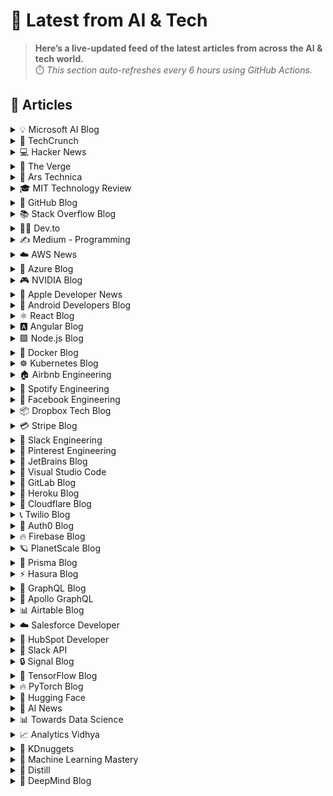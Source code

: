# 📰 Latest from AI & Tech  

> **Here’s a live-updated feed of the latest articles from across the AI & tech world.**  
> ⏱️ *This section auto-refreshes every 6 hours using GitHub Actions.*

## 📰 Articles
<!-- BLOG-POST-LIST:START -->

<details>
<summary>💡 Microsoft AI Blog</summary>

- [A conversation with Kevin Scott: What’s next in AI](https://blogs.microsoft.com/ai/a-conversation-with-kevin-scott-whats-next-in-ai/) (2022-12-06)
- [From Hot Wheels to handling content: How brands are using Microsoft AI to be more productive and imaginative](https://blogs.microsoft.com/ai/from-hot-wheels-to-handling-content-how-brands-are-using-microsoft-ai-to-be-more-productive-and-imaginative/) (2022-10-12)
- [Microsoft open sources its ‘farm of the future’ toolkit](https://blogs.microsoft.com/ai/microsoft-open-sources-its-farm-of-the-future-toolkit/) (2022-10-06)
- [How data and AI will transform contact centres for financial services](https://cloudblogs.microsoft.com/industry-blog/en-gb/financial-services/2022/07/25/how-data-and-ai-will-transform-contact-centres-for-financial-services/) (2022-07-25)
- [AI-equipped drones study dolphins on the edge of extinction](https://news.microsoft.com/apac/features/ai-drones-dolphins-maui63/) (2022-07-21)

</details>

<details>
<summary>🚀 TechCrunch</summary>

- [Navan IPO tumbles 20% after historic debut under SEC shutdown workaround](https://techcrunch.com/2025/10/30/navan-ipo-tumbles-20-after-historic-debut-under-sec-shutdown-workaround/) (2025-10-30)
- [Nvidia is reportedly investing up to $1B in Poolside ](https://techcrunch.com/2025/10/30/nvidia-is-reportedly-investing-up-to-1-billion-in-poolside/) (2025-10-30)
- [Canva launches its own design model, adds new AI features to the platform](https://techcrunch.com/2025/10/30/canva-launches-its-own-design-model-adds-new-ai-features-to-the-platform/) (2025-10-30)
- [Bevel raises $10M Series A from General Catalyst for its AI health companion](https://techcrunch.com/2025/10/30/bevel-raises-10m-series-a-from-general-catalyst-for-its-ai-health-companion/) (2025-10-30)
- [Threads now lets you approve and filter your replies](https://techcrunch.com/2025/10/30/threads-now-lets-you-approve-and-filter-your-replies/) (2025-10-30)

</details>

<details>
<summary>💻 Hacker News</summary>

- [Kimi Linear: An Expressive, Efficient Attention Architecture](https://github.com/MoonshotAI/Kimi-Linear) (2025-10-31)
- [A change of address led to our Wise accounts being shut down](https://shaun.nz/why-were-never-using-wise-again-a-cautionary-tale-from-a-business-burned/) (2025-10-30)
- [Phone numbers for use in TV shows, films and creative works](https://www.acma.gov.au/phone-numbers-use-tv-shows-films-and-creative-works) (2025-10-30)
- [Denmark reportedly withdraws Chat Control proposal following controversy](https://therecord.media/demark-reportedly-withdraws-chat-control-proposal) (2025-10-30)
- [Show HN: ekoAcademic – Convert ArXiv papers to interactive podcasts](https://www.wadamczyk.io/projects/ekoacademic/index.html) (2025-10-30)

</details>

<details>
<summary>📱 The Verge</summary>

- [Microsoft&#8217;s agent platform play](https://www.theverge.com/tech/809889/github-agent-hq-platform-play-microsoft-jared-palmer-jay-parikh) (2025-10-31)
- [Tim Cook says more AIs are coming to Apple Intelligence](https://www.theverge.com/news/810735/tim-cook-ai-apple-intelligence-integrations) (2025-10-30)
- [Samsung’s AirPods Pro look-alikes have fallen to their best price in months](https://www.theverge.com/tech/810613/samsung-galaxy-buds-3-pro-anc-earbuds-deal-sale) (2025-10-30)
- [How to shop like a pro during Black Friday and Cyber Monday](https://www.theverge.com/21587765/black-friday-cyber-monday-best-deals-how-to-find) (2025-10-30)
- [I’ve tested the latest Switch 2 controllers, and this one is the best](https://www.theverge.com/tech/791574/best-switch-2-controllers) (2025-10-30)

</details>

<details>
<summary>🔬 Ars Technica</summary>

- [Calley Means is out of the White House; Casey Means misses Senate hearing](https://arstechnica.com/health/2025/10/the-means-siblings-darlings-of-maha-both-out-of-the-trump-admin-for-now/) (2025-10-30)
- [Man finally released a month after absurd arrest for reposting Trump meme](https://arstechnica.com/tech-policy/2025/10/man-finally-released-a-month-after-absurd-arrest-for-reposting-trump-meme/) (2025-10-30)
- [Leaker reveals which Pixels are vulnerable to Cellebrite phone hacking](https://arstechnica.com/gadgets/2025/10/leaker-reveals-which-pixels-are-vulnerable-to-cellebrite-phone-hacking/) (2025-10-30)
- [Caught cheating in class, college students “apologized” using AI—and profs called them out](https://arstechnica.com/culture/2025/10/when-caught-cheating-in-college-dont-apologize-with-ai/) (2025-10-30)
- [Affinity’s image-editing apps go “freemium” in first major post-Canva update](https://arstechnica.com/gadgets/2025/10/canvas-new-affinity-app-is-free-to-use-but-locks-ai-features-behind-a-subscription/) (2025-10-30)

</details>

<details>
<summary>🎓 MIT Technology Review</summary>

- [The Download: Introducing: the new conspiracy age](https://www.technologyreview.com/2025/10/30/1127327/the-download-introducing-the-new-conspiracy-age/) (2025-10-30)
- [Leveraging the clinician’s expertise with agentic AI](https://www.technologyreview.com/2025/10/30/1125697/leveraging-the-clinicians-expertise-with-agentic-ai/) (2025-10-30)
- [Four thoughts from Bill Gates on climate tech](https://www.technologyreview.com/2025/10/30/1127056/four-thoughts-from-bill-gates-on-climate-tech/) (2025-10-30)
- [It’s never been easier to be a conspiracy theorist](https://www.technologyreview.com/2025/10/30/1126457/its-never-been-easier-to-be-a-conspiracy-theorist/) (2025-10-30)
- [Can “The Simpsons” really predict the future?](https://www.technologyreview.com/2025/10/30/1126462/the-simpsons-conspiracy-theories-al-jean/) (2025-10-30)

</details>

<details>
<summary>🐙 GitHub Blog</summary>

- [Measuring what matters: How offline evaluation of GitHub MCP Server works](https://github.blog/ai-and-ml/generative-ai/measuring-what-matters-how-offline-evaluation-of-github-mcp-server-works/) (2025-10-30)
- [Introducing Agent HQ: Any agent, any way you work](https://github.blog/news-insights/company-news/welcome-home-agents/) (2025-10-28)
- [Octoverse: A new developer joins GitHub every second as AI leads TypeScript to #1](https://github.blog/news-insights/octoverse/octoverse-a-new-developer-joins-github-every-second-as-ai-leads-typescript-to-1/) (2025-10-28)
- [Announcing the 2025 GitHub Partner Award winners 🎉](https://github.blog/news-insights/company-news/announcing-the-2025-github-partner-award-winners/) (2025-10-28)
- [How to find, install, and manage MCP servers with the GitHub MCP Registry](https://github.blog/ai-and-ml/generative-ai/how-to-find-install-and-manage-mcp-servers-with-the-github-mcp-registry/) (2025-10-24)

</details>

<details>
<summary>📚 Stack Overflow Blog</summary>

- [Live from the OpenAI forum: Learning to code in the age of AI](https://stackoverflow.blog/2025/10/30/live-from-the-openai-forum-learning-to-code-in-the-age-of-ai/) (2025-10-30)
- [Craft and quality beat speed and scale, with or without agents](https://stackoverflow.blog/2025/10/28/craft-and-quality-beat-speed-and-scale-with-or-without-agents/) (2025-10-28)
- [AI agents will succeed because one tool is better than ten](https://stackoverflow.blog/2025/10/27/ai-agents-will-succeed-because-one-tool-is-better-than-ten/) (2025-10-27)
- [Your runbooks are obsolete in the age of agents](https://stackoverflow.blog/2025/10/24/your-runbooks-are-obsolete-in-the-age-of-agents/) (2025-10-24)
- [What leaders need to know from the 2025 Stack Overflow Developer Survey](https://stackoverflow.blog/2025/10/23/what-leaders-need-to-know-from-the-2025-stack-overflow-developer-survey/) (2025-10-23)

</details>

<details>
<summary>👨‍💻 Dev.to</summary>

- [My Wife's Cognitive Challenge](https://dev.to/tempuskg/my-wifes-cognitive-challenge-174h) (2025-10-31)
- [Building a Full-Stack E-Commerce Site with Lovable: From Zero to Production](https://dev.to/cathylai/building-a-full-stack-e-commerce-site-with-lovable-from-zero-to-production-2hm8) (2025-10-31)
- [Tool as Prompt: From LLM-First Docs to Teaching LLMs Domain Knowledge On The Fly](https://dev.to/francesco_marconi_282058b/from-llm-first-docs-to-teaching-llms-domain-knowledge-on-the-fly-5dma) (2025-10-31)
- [Stop Doing Business Logic in Webhook Endpoints. I Don't Care What Your Lead Engineer Says.](https://dev.to/elvissautet/stop-doing-business-logic-in-webhook-endpoints-i-dont-care-what-your-lead-engineer-says-8o0) (2025-10-31)
- [5 Best Go Libraries for Uploading Files to MinIO (Without Losing Your Mind)](https://dev.to/lamri_abdellahramdane_15/5-best-go-libraries-for-uploading-files-to-minio-without-losing-your-mind-5616) (2025-10-31)

</details>

<details>
<summary>✍️ Medium - Programming</summary>

- [09370673570شماره خاله بندرعباس.شماره](https://medium.com/@mbvddsvbn1/09370673570%D8%B4%D9%85%D8%A7%D8%B1%D9%87-%D8%AE%D8%A7%D9%84%D9%87-%D8%A8%D9%86%D8%AF%D8%B1%D8%B9%D8%A8%D8%A7%D8%B3-%D8%B4%D9%85%D8%A7%D8%B1%D9%87-6a1ced184379?source=rss------programming-5) (2025-10-31)
- [09370673570شماره خاله بندرعباس.شماره](https://medium.com/@mbvddsvbn1/09370673570%D8%B4%D9%85%D8%A7%D8%B1%D9%87-%D8%AE%D8%A7%D9%84%D9%87-%D8%A8%D9%86%D8%AF%D8%B1%D8%B9%D8%A8%D8%A7%D8%B3-%D8%B4%D9%85%D8%A7%D8%B1%D9%87-e05897ceb451?source=rss------programming-5) (2025-10-31)
- [09045080282شماره خاله #شماره خاله#تهران #شماره خاله#اصفهان
شماره خاله #شماره خاله# تهران #شماره…](https://medium.com/@6sksowksnsbsjwk/09045080282%D8%B4%D9%85%D8%A7%D8%B1%D9%87-%D8%AE%D8%A7%D9%84%D9%87-%D8%B4%D9%85%D8%A7%D8%B1%D9%87-%D8%AE%D8%A7%D9%84%D9%87-%D8%AA%D9%87%D8%B1%D8%A7%D9%86-%D8%B4%D9%85%D8%A7%D8%B1%D9%87-%D8%AE%D8%A7%D9%84%D9%87-%D8%A7%D8%B5%D9%81%D9%87%D8%A7%D9%86-%D8%B4%D9%85%D8%A7%D8%B1%D9%87-%D8%AE%D8%A7%D9%84%D9%87-%D8%B4%D9%85%D8%A7%D8%B1%D9%87-%D8%AE%D8%A7%D9%84%D9%87-%D8%AA%D9%87%D8%B1%D8%A7%D9%86-%D8%B4%D9%85%D8%A7%D8%B1%D9%87-ab86221825c7?source=rss------programming-5) (2025-10-31)
- [09045080282شماره خاله #شماره خاله#تهران #شماره خاله#اصفهان
شماره خاله #شماره خاله# تهران #شماره…](https://medium.com/@6sksowksnsbsjwk/09045080282%D8%B4%D9%85%D8%A7%D8%B1%D9%87-%D8%AE%D8%A7%D9%84%D9%87-%D8%B4%D9%85%D8%A7%D8%B1%D9%87-%D8%AE%D8%A7%D9%84%D9%87-%D8%AA%D9%87%D8%B1%D8%A7%D9%86-%D8%B4%D9%85%D8%A7%D8%B1%D9%87-%D8%AE%D8%A7%D9%84%D9%87-%D8%A7%D8%B5%D9%81%D9%87%D8%A7%D9%86-%D8%B4%D9%85%D8%A7%D8%B1%D9%87-%D8%AE%D8%A7%D9%84%D9%87-%D8%B4%D9%85%D8%A7%D8%B1%D9%87-%D8%AE%D8%A7%D9%84%D9%87-%D8%AA%D9%87%D8%B1%D8%A7%D9%86-%D8%B4%D9%85%D8%A7%D8%B1%D9%87-58714098994d?source=rss------programming-5) (2025-10-31)
- [09045080282شماره خاله #شماره خاله#تهران #شماره خاله#اصفهان
شماره خاله #شماره خاله# تهران #شماره…](https://medium.com/@6sksowksnsbsjwk/09045080282%D8%B4%D9%85%D8%A7%D8%B1%D9%87-%D8%AE%D8%A7%D9%84%D9%87-%D8%B4%D9%85%D8%A7%D8%B1%D9%87-%D8%AE%D8%A7%D9%84%D9%87-%D8%AA%D9%87%D8%B1%D8%A7%D9%86-%D8%B4%D9%85%D8%A7%D8%B1%D9%87-%D8%AE%D8%A7%D9%84%D9%87-%D8%A7%D8%B5%D9%81%D9%87%D8%A7%D9%86-%D8%B4%D9%85%D8%A7%D8%B1%D9%87-%D8%AE%D8%A7%D9%84%D9%87-%D8%B4%D9%85%D8%A7%D8%B1%D9%87-%D8%AE%D8%A7%D9%84%D9%87-%D8%AA%D9%87%D8%B1%D8%A7%D9%86-%D8%B4%D9%85%D8%A7%D8%B1%D9%87-95969bfb29be?source=rss------programming-5) (2025-10-31)

</details>

<details>
<summary>☁️ AWS News</summary>

- [Build more accurate AI applications with Amazon Nova Web Grounding](https://aws.amazon.com/blogs/aws/build-more-accurate-ai-applications-with-amazon-nova-web-grounding/) (2025-10-28)
- [Amazon Nova Multimodal Embeddings: State-of-the-art embedding model for agentic RAG and semantic search](https://aws.amazon.com/blogs/aws/amazon-nova-multimodal-embeddings-now-available-in-amazon-bedrock/) (2025-10-28)
- [AWS Weekly Roundup: AWS RTB Fabric, AWS Customer Carbon Footprint Tool, AWS Secret-West Region, and more (October 27, 2025)](https://aws.amazon.com/blogs/aws/aws-weekly-roundup-aws-rtb-fabric-aws-customer-carbon-footprint-tool-aws-secret-west-region-and-more-october-27-2025/) (2025-10-27)
- [Introducing AWS RTB Fabric for real-time advertising technology workloads](https://aws.amazon.com/blogs/aws/introducing-aws-rtb-fabric-for-real-time-advertising-technology-workloads/) (2025-10-23)
- [Customer Carbon Footprint Tool Expands: Additional emissions categories including Scope 3 are now available](https://aws.amazon.com/blogs/aws/aws-customer-carbon-footprint-tool-now-includes-scope-3-emissions/) (2025-10-22)

</details>

<details>
<summary>🔵 Azure Blog</summary>

- [Fully managed cloud-to-cloud transfers with Azure Storage Mover](https://azure.microsoft.com/en-us/blog/fully-managed-cloud-to-cloud-transfers-with-azure-storage-mover/) (2025-10-23)
- [Microsoft named a Leader in the 2025 Gartner® Magic Quadrant™ for Distributed Hybrid Infrastructure](https://azure.microsoft.com/en-us/blog/microsoft-named-a-leader-in-the-2025-gartner-magic-quadrant-for-distributed-hybrid-infrastructure/) (2025-10-22)
- [The Signals Loop: Fine-tuning for world-class AI apps and agents ](https://azure.microsoft.com/en-us/blog/the-signals-loop-fine-tuning-for-world-class-ai-apps-and-agents/) (2025-10-21)
- [Innovation spotlight: How 3 customers are driving change with migration to Azure SQL](https://www.microsoft.com/en-us/sql-server/blog/2025/10/20/innovation-spotlight-how-3-customers-are-driving-change-with-migration-to-azure-sql/) (2025-10-20)
- [From queries to conversations: Unlock insights about your data using Azure Storage Discovery—now generally available](https://azure.microsoft.com/en-us/blog/from-queries-to-conversations-unlock-insights-about-your-data-using-azure-storage-discovery-now-generally-available/) (2025-10-16)

</details>

<details>
<summary>🎮 NVIDIA Blog</summary>

- [AI-Powered Mobile Clinics Deliver Breast Cancer Screening to India’s Rural Communities](https://blogs.nvidia.com/blog/medcognetics-ai-powered-breast-cancer-screening-india/) (2025-10-30)
- [Join the Resistance: ‘ARC Raiders’ Launches in the Cloud](https://blogs.nvidia.com/blog/geforce-now-thursday-arc-raiders/) (2025-10-30)
- [Into the Omniverse: Open World Foundation Models Generate Synthetic Worlds for Physical AI Development](https://blogs.nvidia.com/blog/scaling-physical-ai-omniverse/) (2025-10-29)
- [NVIDIA GTC Washington, DC: Live Updates on What’s Next in AI](https://blogs.nvidia.com/blog/nvidia-gtc-washington-dc-2025-news/) (2025-10-28)
- [NVIDIA AI Physics Transforms Aerospace and Automotive Design, Accelerating Engineering by 500x](https://blogs.nvidia.com/blog/ai-physics-aerospace-automotive-design-engineering/) (2025-10-28)

</details>

<details>
<summary>🍎 Apple Developer News</summary>

- [Price updates for apps, In-App Purchases, and subscriptions](https://developer.apple.com/news/?id=nomqoqfm) (2025-10-30)
- [Enhancements to help you submit and market your apps and games](https://developer.apple.com/news/?id=gf6mgrs6) (2025-10-29)
- [New requirement for apps using Sign in with Apple for account creation](https://developer.apple.com/news/?id=j9zukcr6) (2025-10-09)
- [Updated Apple Developer Program License Agreement now available](https://developer.apple.com/news/?id=fnkpd51y) (2025-10-08)
- [New requirements for apps available in Texas](https://developer.apple.com/news/?id=btkirlj8) (2025-10-08)

</details>

<details>
<summary>🤖 Android Developers Blog</summary>

- [ML Kit’s Prompt API: Unlock Custom On-Device Gemini Nano Experiences](https://android-developers.googleblog.com/2025/10/ml-kit-genai-prompt-api-alpha-release.html) (2025-10-30)
- [Kakao Mobility uses Gemini Nano on-device to reduce costs and boost call conversion by 45%](https://android-developers.googleblog.com/2025/10/kakao-mobility-uses-gemini-nano-on.html) (2025-10-30)
- [redBus uses Gemini Flash via Firebase AI Logic to boost the length of customer reviews by 57%](https://android-developers.googleblog.com/2025/10/redbus-gains-57-deeper-insights-into.html) (2025-10-30)
- [New agentic experiences for Android Studio, new AI APIs, the first Android XR device and more, in our Fall episode of The Android Show](https://android-developers.googleblog.com/2025/10/new-agentic-experiences-for-android.html) (2025-10-30)
- [New tools and programs to accelerate your success on Google Play](https://android-developers.googleblog.com/2025/10/new-tools-and-programs-to-accelerate.html) (2025-10-30)

</details>

<details>
<summary>⚛️ React Blog</summary>

- [React Labs: What We've Been Working On – June 2022](https://reactjs.org/blog/2022/06/15/react-labs-what-we-have-been-working-on-june-2022.html) (2022-06-15)
- [React v18.0](https://reactjs.org/blog/2022/03/29/react-v18.html) (2022-03-29)
- [How to Upgrade to React 18](https://reactjs.org/blog/2022/03/08/react-18-upgrade-guide.html) (2022-03-08)
- [React Conf 2021 Recap](https://reactjs.org/blog/2021/12/17/react-conf-2021-recap.html) (2021-12-17)
- [The Plan for React 18](https://reactjs.org/blog/2021/06/08/the-plan-for-react-18.html) (2021-06-08)

</details>

<details>
<summary>🅰️ Angular Blog</summary>

- [Angular support for generating apps in Google AI Studio is now available](https://blog.angular.dev/angular-support-for-generating-apps-in-google-ai-studio-is-now-available-3a3afde38f58?source=rss----447683c3d9a3---4) (2025-10-02)
- [Beyond the Horizon: How Angular is Embracing AI for Next-Gen Apps](https://blog.angular.dev/beyond-the-horizon-how-angular-is-embracing-ai-for-next-gen-apps-7a7ed706e1a3?source=rss----447683c3d9a3---4) (2025-09-16)
- [Angular Summer Update 2025](https://blog.angular.dev/angular-summer-update-2025-1987592a0b42?source=rss----447683c3d9a3---4) (2025-08-29)
- [The Angular Custom Profiling Track is now available](https://blog.angular.dev/the-angular-custom-profiling-track-is-now-available-0f9d8d36218a?source=rss----447683c3d9a3---4) (2025-07-02)
- [Announcing Angular v20](https://blog.angular.dev/announcing-angular-v20-b5c9c06cf301?source=rss----447683c3d9a3---4) (2025-05-28)

</details>

<details>
<summary>🟩 Node.js Blog</summary>

- [Node.js v25.1.0 (Current)](https://nodejs.org/en/blog/release/v25.1.0) (2025-10-28)
- [Node.js v22.21.1 (LTS)](https://nodejs.org/en/blog/release/v22.21.1) (2025-10-28)
- [Node.js v24.11.0 (LTS)](https://nodejs.org/en/blog/release/v24.11.0) (2025-10-28)
- [Node.js v22 to v24](https://nodejs.org/en/blog/migrations/v22-to-v24) (2025-10-28)
- [Node.js v20 to v22](https://nodejs.org/en/blog/migrations/v20-to-v22) (2025-10-28)

</details>

<details>
<summary>🐳 Docker Blog</summary>

- [theCUBE Research economic validation of Docker’s development platform](https://www.docker.com/blog/thecube-research-economic-validation-of-docker-development-platform/) (2025-10-30)
- [How to add MCP Servers to Claude Desktop with Docker MCP Toolkit](https://www.docker.com/blog/connect-mcp-servers-to-claude-desktop-with-mcp-toolkit/) (2025-10-27)
- [Docker Hub Incident Report – October 20, 2025](https://www.docker.com/blog/docker-hub-incident-report-october-20-2025/) (2025-10-24)
- [Your Org, Your Tools: Building a Custom MCP Catalog](https://www.docker.com/blog/build-custom-mcp-catalog/) (2025-10-24)
- [Why More People Are Taking Control of Their Digital Lives with Self-Hosted Alternatives](https://www.docker.com/blog/self-hosted-alternatives-control-your-data/) (2025-10-24)

</details>

<details>
<summary>☸️ Kubernetes Blog</summary>

- [7 Common Kubernetes Pitfalls (and How I Learned to Avoid Them)](https://kubernetes.io/blog/2025/10/20/seven-kubernetes-pitfalls-and-how-to-avoid/) (2025-10-20)
- [Spotlight on Policy Working Group](https://kubernetes.io/blog/2025/10/18/wg-policy-spotlight-2025/) (2025-10-18)
- [Introducing Headlamp Plugin for Karpenter - Scaling and Visibility](https://kubernetes.io/blog/2025/10/06/introducing-headlamp-plugin-for-karpenter/) (2025-10-06)
- [Announcing Changed Block Tracking API support (alpha)](https://kubernetes.io/blog/2025/09/25/csi-changed-block-tracking/) (2025-09-25)
- [Kubernetes v1.34: Pod Level Resources Graduated to Beta](https://kubernetes.io/blog/2025/09/22/kubernetes-v1-34-pod-level-resources/) (2025-09-22)

</details>

<details>
<summary>🏠 Airbnb Engineering</summary>

- [GraphQL Data Mocking at Scale with LLMs and @generateMock](https://medium.com/airbnb-engineering/graphql-data-mocking-at-scale-with-llms-and-generatemock-30b380f12bd6?source=rss----53c7c27702d5---4) (2025-10-30)
- [From Static Rate Limiting to Adaptive Traffic Management in Airbnb’s Key-Value Store](https://medium.com/airbnb-engineering/from-static-rate-limiting-to-adaptive-traffic-management-in-airbnbs-key-value-store-29362764e5c2?source=rss----53c7c27702d5---4) (2025-10-09)
- [Building a Next-Generation Key-Value Store at Airbnb](https://medium.com/airbnb-engineering/building-a-next-generation-key-value-store-at-airbnb-0de8465ba354?source=rss----53c7c27702d5---4) (2025-09-24)
- [Viaduct, Five Years On: Modernizing the Data-Oriented Service Mesh](https://medium.com/airbnb-engineering/viaduct-five-years-on-modernizing-the-data-oriented-service-mesh-e66397c9e9a9?source=rss----53c7c27702d5---4) (2025-09-17)
- [Taming Service-Oriented Architecture Using A Data-Oriented Service Mesh](https://medium.com/airbnb-engineering/taming-service-oriented-architecture-using-a-data-oriented-service-mesh-da771a841344?source=rss----53c7c27702d5---4) (2025-09-16)

</details>

<details>
<summary>🎵 Spotify Engineering</summary>

- [Beyond Winning: Spotify’s Experiments with Learning Framework](https://engineering.atspotify.com/2025/9/spotifys-experiments-with-learning-framework/) (2025-09-23)
- [Incident Report: Spotify Outage on April 16, 2025](https://engineering.atspotify.com/2025/5/incident-report-spotify-outage-on-april-16-2025/) (2025-05-09)
- [Celebrating Five Years of Backstage: From Open Source Project to Enterprise Business](https://engineering.atspotify.com/2025/4/celebrating-five-years-of-backstage/) (2025-04-23)
- [A Behind-the-Scenes Look at How We Release the Spotify App (Part 1)](https://engineering.atspotify.com/2025/4/how-we-release-the-spotify-app-part-1/) (2025-04-17)
- [An Insider’s Tips for Taking the Certified Backstage Associate (CBA) Exam](https://engineering.atspotify.com/2025/3/certified-backstage-associate-exam-tips/) (2025-03-25)

</details>

<details>
<summary>👥 Facebook Engineering</summary>

- [Scaling Privacy Infrastructure for GenAI Product Innovation](https://engineering.fb.com/2025/10/23/security/scaling-privacy-infrastructure-for-genai-product-innovation/) (2025-10-23)
- [Disaggregated Scheduled Fabric: Scaling Meta’s AI Journey](https://engineering.fb.com/2025/10/20/data-center-engineering/disaggregated-scheduled-fabric-scaling-metas-ai-journey/) (2025-10-20)
- [Scaling LLM Inference: Innovations in Tensor Parallelism, Context Parallelism, and Expert Parallelism](https://engineering.fb.com/2025/10/17/ai-research/scaling-llm-inference-innovations-tensor-parallelism-context-parallelism-expert-parallelism/) (2025-10-17)
- [Branching in a Sapling Monorepo](https://engineering.fb.com/2025/10/16/developer-tools/branching-in-a-sapling-monorepo/) (2025-10-16)
- [10X Backbone: How Meta Is Scaling Backbone Connectivity for AI](https://engineering.fb.com/2025/10/16/data-center-engineering/10x-backbone-how-meta-is-scaling-backbone-connectivity-for-ai/) (2025-10-16)

</details>

<details>
<summary>📦 Dropbox Tech Blog</summary>

- [With Mobius Labs' Aana models, we're bringing deeper multimodal understanding to Dropbox Dash](https://dropbox.tech/machine-learning/mobius-labs-aana-dropbox-multimodal-understanding) (2025-10-23)
- [Half-Quadratic Quantization of large machine learning models](https://dropbox.tech/machine-learning/halfquadratic-quantization-of-large-machine-learning-models) (2025-10-22)
- [A practical blueprint for evaluating conversational AI at scale](https://dropbox.tech/machine-learning/practical-blueprint-evaluating-conversational-ai-at-scale-dash) (2025-10-02)
- [Hack Week 2025: How these engineers liquid-cooled a GPU server](https://dropbox.tech/culture/hack-week-2025-liquid-cooling-gpu-server) (2025-08-27)
- [Driving AI adoption at Dropbox: a conversation with CTO Ali Dasdan](https://dropbox.tech/culture/ai-adoption-productivity-dropbox-cto-ali-dasdan) (2025-08-19)

</details>

<details>
<summary>💳 Stripe Blog</summary>

- [Introducing stablecoin payments for subscriptions](https://stripe.com/blog/introducing-stablecoin-payments-for-subscriptions) (2025-10-14)
- [Introducing our agentic commerce solutions](https://stripe.com/blog/introducing-our-agentic-commerce-solutions) (2025-10-07)
- [Introducing Open Issuance from Bridge: A new platform to launch your own stablecoin](https://stripe.com/blog/introducing-open-issuance-from-bridge) (2025-09-30)
- [All our product updates from Stripe Tour New York](https://stripe.com/blog/all-our-product-updates-from-stripe-tour-new-york) (2025-09-30)
- [Developing an open standard for agentic commerce](https://stripe.com/blog/developing-an-open-standard-for-agentic-commerce) (2025-09-29)

</details>

<details>
<summary>💬 Slack Engineering</summary>

- [Advancing Our Chef Infrastructure: Safety Without Disruption](https://slack.engineering/advancing-our-chef-infrastructure-safety-without-disruption/) (2025-10-23)
- [Deploy Safety: Reducing customer impact from change](https://slack.engineering/deploy-safety/) (2025-10-07)
- [Building Slack’s Anomaly Event Response](https://slack.engineering/building-slacks-anomaly-event-response/) (2025-09-04)
- [Optimizing Our E2E Pipeline](https://slack.engineering/speedup-e2e-testing/) (2025-04-14)
- [How we built enterprise search to be secure and private](https://slack.engineering/how-we-built-enterprise-search-to-be-secure-and-private/) (2025-03-07)

</details>

<details>
<summary>📌 Pinterest Engineering</summary>

- [Identify User Journeys at Pinterest](https://medium.com/pinterest-engineering/identify-user-journeys-at-pinterest-b517f6275b42?source=rss-ef81ef829bcb------2) (2025-10-21)
- [Tracking Down Mysterious ML Training Stalls](https://medium.com/@Pinterest_Engineering/tracking-down-mysterious-ml-training-stalls-5290bb19be6d?source=rss-ef81ef829bcb------2) (2025-10-17)
- [Next Gen Data Processing at Massive Scale At Pinterest With Moka (Part 2 of 2)](https://medium.com/pinterest-engineering/next-gen-data-processing-at-massive-scale-at-pinterest-with-moka-part-2-of-2-d0210ded34e0?source=rss-ef81ef829bcb------2) (2025-09-10)
- [Developer Experience at Pinterest: The Journey to PinConsole](https://medium.com/pinterest-engineering/developer-experience-at-pinterest-the-journey-to-pinconsole-b34ac9e3bdd9?source=rss-ef81ef829bcb------2) (2025-08-22)
- [Debugging the One-in-a-Million Failure: Migrating Pinterest’s Search Infrastructure to Kubernetes](https://medium.com/pinterest-engineering/debugging-the-one-in-a-million-failure-migrating-pinterests-search-infrastructure-to-kubernetes-bef9af9dabf4?source=rss-ef81ef829bcb------2) (2025-07-16)

</details>

<details>
<summary>💎 JetBrains Blog</summary>

- [[Livestream recording] Maximizing TeamCity: New Features in Action and a Look Ahead](https://blog.jetbrains.com/teamcity/2025/10/livestream-recording-maximizing-teamcity/) (2025-10-30)
- [Grazie’s Next Step: Built-In Language Intelligence for Your IDE](https://blog.jetbrains.com/grazie/2025/10/grazie-s-next-step-built-in-language-intelligence-for-your-ide/) (2025-10-30)
- [JetBrains Becomes Cloud9’s Official AI-Powered Coding Partner](https://blog.jetbrains.com/blog/2025/10/29/jetbrains-becomes-cloud9s-official-ai-powered-coding-partner/) (2025-10-29)
- [Simplifying Distributed Systems: Jason Taylor Shows How .NET Aspire Makes the Complex Feel Effortless](https://blog.jetbrains.com/dotnet/2025/10/29/simplifying-distributed-systems-dotnet-aspire-jason-taylor/) (2025-10-29)
- [The MPS 2025.3 Early Access Program Has Started](https://blog.jetbrains.com/mps/2025/10/the-mps-2025-3-eap-has-started/) (2025-10-29)

</details>

<details>
<summary>📝 Visual Studio Code</summary>

- [Expanding Model Choice in VS Code with Bring Your Own Key](https://code.visualstudio.com/blogs/2025/10/22/bring-your-own-key) (2025-10-22)
- [September 2025 (version 1.105)](https://code.visualstudio.com/updates/v1_105) (2025-10-09)
- [Introducing auto model selection (preview)](https://code.visualstudio.com/blogs/2025/09/15/autoModelSelection) (2025-09-15)
- [August 2025 (version 1.104)](https://code.visualstudio.com/updates/v1_104) (2025-09-11)
- [VS Code Dev Days – Join an event near you to learn about AI-assisted development](https://code.visualstudio.com/blogs/2025/08/27/vscode-dev-days) (2025-08-26)

</details>

<details>
<summary>🦊 GitLab Blog</summary>

- [Ace your planning without the context-switching](https://about.gitlab.com/blog/ace-your-planning-without-the-context-switching/) (2025-10-28)
- [Modernize Java applications quickly with GitLab Duo with Amazon Q](https://about.gitlab.com/blog/modernize-java-applications-quickly-with-gitlab-duo-with-amazon-q/) (2025-10-22)
- [Delivering faster and smarter scans with Advanced SAST](https://about.gitlab.com/blog/delivering-faster-and-smarter-scans-with-advanced-sast/) (2025-10-21)
- [GitLab 18.5: Intelligence that moves software development forward](https://about.gitlab.com/blog/gitlab-18-5-intelligence-that-moves-software-development-forward/) (2025-10-21)
- [Claude Haiku 4.5 now available in GitLab Duo Agentic Chat](https://about.gitlab.com/blog/claude-haiku-4-5-now-available-in-gitlab-duo-agentic-chat/) (2025-10-20)

</details>

<details>
<summary>💜 Heroku Blog</summary>

- [Heroku Connect: Faster, More Reliable Data Sync with Salesforce CDC](https://www.heroku.com/blog/heroku-connect-data-sync-with-salesforce-cdc/) (2025-10-30)
- [Heroku Introduces New Innovations to Expand the Capabilities of Every Salesforce Org](https://www.heroku.com/blog/new-innovations-expand-capabilities-every-salesforce-org/) (2025-10-14)
- [Introducing the Next Generation of Heroku Postgres – Unlocking Performance, Scale, and Zero-Friction Ops](https://www.heroku.com/blog/introducing-the-next-generation-of-heroku-postgres/) (2025-10-14)
- [Welcome to Heroku Vibes](https://www.heroku.com/blog/turn-ideas-into-apps-heroku-vibes-pilot/) (2025-10-08)
- [Heroku AI Studio is Your Workspace for Smarter, Faster AI Apps](https://www.heroku.com/blog/heroku-ai-studio-workspace-for-smarter-faster-ai-apps/) (2025-09-17)

</details>

<details>
<summary>🔶 Cloudflare Blog</summary>

- [Beyond IP lists: a registry format for bots and agents](https://blog.cloudflare.com/agent-registry/) (2025-10-30)
- [Anonymous credentials: rate-limiting bots and agents without compromising privacy](https://blog.cloudflare.com/private-rate-limiting/) (2025-10-30)
- [Policy, privacy and post-quantum: anonymous credentials for everyone](https://blog.cloudflare.com/pq-anonymous-credentials/) (2025-10-30)
- [Measuring characteristics of TCP connections at Internet scale](https://blog.cloudflare.com/measuring-network-connections-at-scale/) (2025-10-29)
- [One IP address, many users: detecting CGNAT to reduce collateral effects](https://blog.cloudflare.com/detecting-cgn-to-reduce-collateral-damage/) (2025-10-29)

</details>

<details>
<summary>📞 Twilio Blog</summary>

- [
The Future of BPO in the Age of AI and Automation: A Conversational Recap
](
https://www.twilio.com/en-us/blog/insights/the-future-of-bpo-in-the-age-of-ai-and-automation--a-conversatio
) (2025-10-29)
- [
October 2025 Fraud Update: How ISVs can Prepare for the Holiday Season
](
https://www.twilio.com/en-us/blog/insights/best-practices/quarterly-fraud-update-october-2025
) (2025-10-28)
- [
Making Alt Text Fast: How Twilio Scaled Docs Accessibility with Automation
](
https://www.twilio.com/en-us/blog/developers/docs-accessibility-automation-llm-prompts
) (2025-10-27)
- [
Regulatory & Compliance Corner – October 2025
](
https://www.twilio.com/en-us/blog/insights/2025-october-regulatory-updates
) (2025-10-27)
- [
What Is IVR (Interactive Voice Response) for Call Centers?
](
https://www.twilio.com/en-us/blog/ivr-what-it-is-and-how-it-benefits-contact-center
) (2025-10-25)

</details>

<details>
<summary>🔐 Auth0 Blog</summary>

- [Auth0 for Scaling Apps: Advanced Security and Authentication
](https://auth0.com/blog/auth0-scaling-apps-security-authentication/) (2025-10-30)
- [MS Agent Framework and Python: Use the Auth0 Token Vault to Call Third-Party APIs](https://auth0.com/blog/microsoft-agent-framework-python-auth0-token-vault/) (2025-10-27)
- [Securing AI Agents: Mitigate Excessive Agency with Zero Trust Security](https://auth0.com/blog/mitigate-excessive-agency-ai-agents/) (2025-10-27)
- [Social or Enterprise: Which Connection is Right?
](https://auth0.com/blog/deciding-between-social-enterprise-connection/) (2025-10-21)
- [Introducing CheckMate for Auth0: A New Auth0 Security Tool](https://auth0.com/blog/introducing-checkmate-for-auth0/) (2025-10-20)

</details>

<details>
<summary>🔥 Firebase Blog</summary>

- [#FirebaserFriday: Frank van Puffelen](http://firebase.googleblog.com/2022/02/meet-firebaser-Puf.html) (2022-03-18)
- [How Firebase Performance Monitoring optimized app startup time](http://firebase.googleblog.com/2022/03/how-Firebase-Performance-Monitoring-optimized-app-startup-time.html) (2022-03-09)
- [Using Machine Learning to optimize mobile game experiences](http://firebase.googleblog.com/2022/02/custom-ondevice-machine-learning.html) (2022-02-15)
- [Accept Payments with Cloud Firestore and Google Pay](http://firebase.googleblog.com/2022/02/accept-payments-with-Cloud-Firestore-and-Google-Pay.html) (2022-02-11)
- [Everything you need to know about Remote Config’s latest personalization feature](http://firebase.googleblog.com/2022/01/remote-config-personalization-overview.html) (2022-01-26)

</details>

<details>
<summary>🪐 PlanetScale Blog</summary>

- [$5 PlanetScale](https://planetscale.com/blog/5-dollar-planetscale) (2025-10-30)
- [Benchmarking Postgres 17 vs 18](https://planetscale.com/blog/benchmarking-postgres-17-vs-18) (2025-10-14)
- [Larger than RAM Vector Indexes for Relational Databases](https://planetscale.com/blog/larger-than-ram-vector-indexes-for-relational-databases) (2025-10-01)
- [Partnering with Cloudflare to bring you the fastest globally distributed applications](https://planetscale.com/blog/partnering-with-cloudflare-fastest-applications) (2025-09-24)
- [Processes and Threads](https://planetscale.com/blog/processes-and-threads) (2025-09-24)

</details>

<details>
<summary>🔷 Prisma Blog</summary>

- [Key takeaways from the Discover Data DX virtual event](https://www.prisma.io/blog/datadx-event-recap-z5Pcp6HzBz5m) (2023-12-13)
- [Prisma Accelerate now in General Availability](https://www.prisma.io/blog/accelerate-ga-release-I9cQM6bSf2g6) (2023-10-26)
- [Support for Serverless Database Drivers in Prisma ORM Is Now in Preview](https://www.prisma.io/blog/serverless-database-drivers-KML1ehXORxZV) (2023-10-06)
- [Launching the Data DX Manifesto: Shaping a new paradigm in data-driven development](https://www.prisma.io/blog/datadx-manifesto-ikgyqj170k8h) (2023-10-05)
- [SQLite on the Edge: Prisma Support for Turso is in Early Access](https://www.prisma.io/blog/prisma-turso-ea-support-rXGd_Tmy3UXX) (2023-09-28)

</details>

<details>
<summary>⚡ Hasura Blog</summary>

- [Data access layer: Unlocking the full potential of financial data](https://hasura.io/blog/data-access-layer-unlocking-the-full-potential-of-financial-data/) (2025-03-24)
- [Time-traveling through your data architecture: Using data agents to understand change](https://hasura.io/blog/time-traveling-through-your-data-architecture-using-data-agents-to-understand-change/) (2025-03-19)
- [Data products, data contracts: A new model for data management in financial services](https://hasura.io/blog/data-products-data-contracts-a-new-model-for-data-management-in-financial-services/) (2025-03-18)
- [How PromptQL achieves 100% accuracy for AI on enterprise data](https://hasura.io/blog/how-promptql-achieves-100-accuracy-for-ai-on-enterprise-data/) (2025-03-11)
- [Hasura: Powerful access control on MongoDB data](https://hasura.io/blog/hasura-powerful-access-control-on-mongodb-data/) (2025-03-05)

</details>

<details>
<summary>🔗 GraphQL Blog</summary>

- [GraphQL Locals 2025: Increasing Support](https://graphql.org/blog/2025-10-16-graphql-local-initiative-update) (2025-10-16)
- [Announcing the GraphQL AI Working Group](https://graphql.org/blog/2025-10-14-announcing-ai-wg) (2025-10-14)
- [Introducing the New GraphQL.org: A Decade of Evolution, Redesigned](https://graphql.org/blog/2025-09-08-announcing-graphqldotorg) (2025-09-08)
- [Announcing the September 2025 Edition of the GraphQL Specification](https://graphql.org/blog/2025-09-08-september-edition) (2025-09-08)
- [GraphQL: Supercharging AI](https://graphql.org/blog/2025-07-03-graphql-supercharging-ai) (2025-07-03)

</details>

<details>
<summary>🚀 Apollo GraphQL</summary>

- [Apollo MCP Server 1.0 is Generally Available](https://www.apollographql.com/blog/apollo-mcp-server-1-0-is-generally-available) (2025-10-07)
- [GraphOS Router APM Dashboard Templates for Datadog](https://www.apollographql.com/blog/graphos-router-apm-dashboard-templates-for-datadog) (2025-10-07)
- [Announcing Apollo iOS 2.0](https://www.apollographql.com/blog/announcing-apollo-ios-2-0) (2025-10-07)
- [GraphQL Summit 2025 Product Highlights: Building the future of AI and Apps](https://www.apollographql.com/blog/graphql-summit-2025-apollo-product-announcements) (2025-10-07)
- [Subgraph and Connector Insights: Empowering Developers Through Endpoint Observability](https://www.apollographql.com/blog/subgraph-and-connector-insights) (2025-10-07)

</details>

<details>
<summary>📊 Airtable Blog</summary>

- [Applications closing for the Airtable AI Incubator](https://blog.airtable.com/applications-closing-for-the-airtable-ai-incubator/) (2025-09-29)
- [Automate 5X more work at the same cost with Airtable AI](https://blog.airtable.com/airtable-ai-price-change/) (2025-05-14)
- [Airtable is now available in AWS Marketplace](https://blog.airtable.com/airtable-available-in-aws-marketplace/) (2024-11-12)
- [It’s time to change the way we build digital products. Introducing, ProductCentral.](https://blog.airtable.com/change-way-build-digital-products/) (2024-10-15)
- [New capabilities to unlock agility at scale](https://blog.airtable.com/launching-new-capabilities-for-the-enterprise/) (2024-09-26)

</details>

<details>
<summary>☁️ Salesforce Developer</summary>

- [Connect Data 360 to Databricks Using Salesforce IDP](https://developer.salesforce.com/blogs/2025/10/connect-data-360-to-databricks-using-salesforce-idp.html) (2025-10-30)
- [Build and Optimize Agents with New Agentforce 360 Features](https://developer.salesforce.com/blogs/2025/10/build-and-optimize-agents-with-new-agentforce-360-features.html) (2025-10-29)
- [Vibe Code Lightning Web Components with Salesforce DX MCP](https://developer.salesforce.com/blogs/2025/10/vibe-code-lightning-web-components-with-salesforce-dx-mcp.html) (2025-10-28)
- [Customize Agent Conversations with Adaptive Response Formats](https://developer.salesforce.com/blogs/2025/10/customize-agent-conversations-with-adaptive-response-formats.html) (2025-10-23)
- [AIエージェント開発の悩みを解決！Agent Scriptとハイブリッド推論のすすめ](https://developer.salesforce.com/blogs/2025/10/ai%e3%82%a8%e3%83%bc%e3%82%b8%e3%82%a7%e3%83%b3%e3%83%88%e9%96%8b%e7%99%ba%e3%81%ae%e6%82%a9%e3%81%bf%e3%82%92%e8%a7%a3%e6%b1%ba%ef%bc%81agent-script%e3%81%a8%e3%83%8f%e3%82%a4%e3%83%96%e3%83%aa.html) (2025-10-22)

</details>

<details>
<summary>🧡 HubSpot Developer</summary>

- [Unlocking the Power of Webhooks & Custom Workflow Actions in HubSpot’s New Developer Platform](https://developers.hubspot.com/blog/unlocking-the-power-of-webhooks-workflow-actions-in-hubspots-new-developer-platform) (2025-10-22)
- [Optimizing Developer Docs in the Age of AI: Our Mintlify Migration Story](https://developers.hubspot.com/blog/optimizing-developer-docs-in-the-age-of-ai-our-mintlify-migration-story) (2025-10-09)
- [Navigating Serverless Functions on HubSpot’s New Developer Platform](https://developers.hubspot.com/blog/navigating-serverless-functions-on-hubspots-new-developer-platform) (2025-10-02)
- [Building Omnichannel Customer Connections at HubSpot: A Look Under the Hood](https://developers.hubspot.com/blog/building-omnichannel-customer-connections-at-hubspot) (2025-09-25)
- [From Legacy Apps to Platform Speed: Building with the New Developer Platform](https://developers.hubspot.com/blog/from-legacy-apps-to-platform-speed-building-with-developer-platform) (2025-09-23)

</details>

<details>
<summary>💬 Slack API</summary>

- [Customer Connection: How It Drives Loyalty and Business Growth](https://slack.com/blog/collaboration/customer-connection-how-it-drives-loyalty-and-business-growth) (2025-10-23)
- [Master Effective Communication Skills With These 10 Techniques](https://slack.com/blog/collaboration/master-effective-communication-skills-with-these-10-techniques) (2025-10-23)
- [What Is Customer Data Integration, and Why Is It Important?](https://slack.com/blog/transformation/what-is-customer-data-integration-and-why-is-it-important) (2025-10-23)
- [AI in Slack: Work Faster and Smarter, Right Where You Are](https://slack.com/blog/productivity/agentic-productivity-with-slack) (2025-10-23)
- [What Is Multifactor Authentication (MFA): Definition and Benefits](https://slack.com/blog/productivity/what-is-multifactor-authentication-mfa-definition-and-benefits) (2025-10-22)

</details>

<details>
<summary>🔒 Signal Blog</summary>

- [Signal Protocol and Post-Quantum Ratchets](https://signal.org/blog/spqr/) (2025-10-02)
- [Introducing Signal Secure Backups](https://signal.org/blog/introducing-secure-backups/) (2025-09-08)
- [By Default, Signal Doesn't Recall](https://signal.org/blog/signal-doesnt-recall/) (2025-05-21)
- [A Synchronized Start for Linked Devices](https://signal.org/blog/a-synchronized-start-for-linked-devices/) (2025-01-27)
- [Improving Private Signal Calls: Call Links & More](https://signal.org/blog/call-links/) (2024-11-11)

</details>

<details>
<summary>🧠 TensorFlow Blog</summary>

- [What's new in TensorFlow 2.20](https://blog.tensorflow.org/2025/08/whats-new-in-tensorflow-2-20.html) (2025-08-19)
- [What's new in TensorFlow 2.19](https://blog.tensorflow.org/2025/03/whats-new-in-tensorflow-2-19.html) (2025-03-13)
- [Introducing Wake Vision: A High-Quality, Large-Scale Dataset for TinyML Computer Vision Applications](https://blog.tensorflow.org/2024/12/introducing-wake-vision-new-dataset-for-person-detection-in-tinyml.html) (2024-12-05)
- [MLSysBook.AI: Principles and Practices of Machine Learning Systems Engineering](https://blog.tensorflow.org/2024/11/mlsysbookai-principles-and-practices-of-machine-learning-systems-engineering.html) (2024-11-19)
- [What's new in TensorFlow 2.18](https://blog.tensorflow.org/2024/10/whats-new-in-tensorflow-218.html) (2024-10-28)

</details>

<details>
<summary>🔥 PyTorch Blog</summary>

- [Monarch + Lightning AI: Unlocking New Possibilities in Distributed Training](https://pytorch.org/blog/integration-idea-monarch/) (2025-10-22)
- [torchcomms: a modern PyTorch communications API](https://pytorch.org/blog/torchcomms/) (2025-10-22)
- [Helion: A High-Level DSL for Performant and Portable ML Kernels](https://pytorch.org/blog/helion/) (2025-10-22)
- [Introducing ExecuTorch 1.0: Powering the next generation of edge AI](https://pytorch.org/blog/introducing-executorch-1-0/) (2025-10-22)
- [Introducing PyTorch Monarch](https://pytorch.org/blog/introducing-pytorch-monarch/) (2025-10-22)

</details>

<details>
<summary>🤗 Hugging Face</summary>

- [Voice Cloning with Consent](https://huggingface.co/blog/voice-consent-gate) (2025-10-28)
- [Streaming datasets: 100x More Efficient](https://huggingface.co/blog/streaming-datasets) (2025-10-27)
- [huggingface_hub v1.0: Five Years of Building the Foundation of Open Machine Learning](https://huggingface.co/blog/huggingface-hub-v1) (2025-10-27)
- [Building the Open Agent Ecosystem Together: Introducing OpenEnv](https://huggingface.co/blog/openenv) (2025-10-23)
- [Hugging Face and VirusTotal collaborate to strengthen AI security](https://huggingface.co/blog/virustotal) (2025-10-22)

</details>

<details>
<summary>🤖 AI News</summary>

- [Bending Spoons’ acquisition of AOL shows the value of legacy platforms](https://www.artificialintelligence-news.com/news/bending-spoons-acquisition-of-aol-shows-the-value-of-legacy-platforms/) (2025-10-30)
- [Thailand becomes one of the first in Asia to get the Sora app](https://www.artificialintelligence-news.com/news/thailand-becomes-one-of-the-first-in-asia-to-get-the-sora-app/) (2025-10-30)
- [Inside Samsung’s semiconductor recovery: How AI demand reversed four quarters of decline](https://www.artificialintelligence-news.com/news/samsung-semiconductor-recovery-q3-2025/) (2025-10-30)
- [Cursor 2.0 pivots to multi-agent AI coding, debuts Composer model](https://www.artificialintelligence-news.com/news/cursor-2-pivots-multi-agent-ai-coding-debuts-composer-model/) (2025-10-29)
- [Migrating AI from Nvidia to Huawei: Opportunities and trade-offs](https://www.artificialintelligence-news.com/news/migrating-ai-from-nvidia-to-huawei-opportunities-and-trade-offs/) (2025-10-29)

</details>

<details>
<summary>📊 Towards Data Science</summary>

- [Building a Rules Engine from First Principles](https://towardsdatascience.com/building-a-rules-engine-from-first-principles/) (2025-10-30)
- [Build LLM Agents Faster with Datapizza AI](https://towardsdatascience.com/datapizza-the-ai-framework-made-in-italy/) (2025-10-30)
- [“Systems thinking helps me put the big picture front and center”](https://towardsdatascience.com/systems-thinking-helps-me-put-the-big-picture-front-and-center/) (2025-10-30)
- [4 Techniques to Optimize Your LLM Prompts for Cost, Latency and Performance](https://towardsdatascience.com/4-techniques-to-optimize-your-llm-prompts-for-cost-latency-and-performance/) (2025-10-29)
- [Bringing Vision-Language Intelligence to RAG with ColPali](https://towardsdatascience.com/bringing-vision-language-intelligence-to-rag-with-colpali/) (2025-10-29)

</details>

<details>
<summary>📈 Analytics Vidhya</summary>

- [What is gpt-oss-safeguard? OpenAI’s Policy-Driven Safety Model](https://www.analyticsvidhya.com/blog/2025/10/gpt-oss-safeguard/) (2025-10-30)
- [I Built a Working App in 4 Minutes, Thanks to Manus 1.5](https://www.analyticsvidhya.com/blog/2025/10/working-app-in-minutes-manus-1-5/) (2025-10-30)
- [Grokipedia vs Wikipedia: Elon Musk’s AI Encyclopedia is Here!](https://www.analyticsvidhya.com/blog/2025/10/grokipedia-elon-musks-ai-encyclopedia/) (2025-10-29)
- [Train Your AI Agents Like a Pro with Microsoft Agent Lightning (Full Setup & Workflow) ](https://www.analyticsvidhya.com/blog/2025/10/microsoft-agent-lightning/) (2025-10-29)
- [Guide to Node-level Caching in LangGraph](https://www.analyticsvidhya.com/blog/2025/10/caching-in-langgraph/) (2025-10-28)

</details>

<details>
<summary>💎 KDnuggets</summary>

- [Generative AI Hype Check: Can It Really Transform SDLC?](https://www.kdnuggets.com/2025/10/damcosolutions/generative-ai-hype-check-can-it-really-transform-sdlc) (2025-10-29)
- [Collecting Real-Time Data with APIs: A Hands-On Guide Using Python](https://www.kdnuggets.com/collecting-real-time-data-with-apis-a-hands-on-guide-using-python) (2025-10-29)
- [Top 5 Text-to-Speech Open Source Models](https://www.kdnuggets.com/top-5-text-to-speech-open-source-models) (2025-10-29)
- [API Development for Web Apps and Data Products](https://www.kdnuggets.com/api-development-for-web-apps-and-data-products) (2025-10-28)
- [7 Free Remote MCPs You Must Use As A Developer](https://www.kdnuggets.com/7-free-remote-mcps-you-must-use-as-a-developer) (2025-10-28)

</details>

<details>
<summary>🎯 Machine Learning Mastery</summary>

- [7 Machine Learning Projects to Land Your Dream Job in 2026](https://machinelearningmastery.com/7-machine-learning-projects-to-land-your-dream-job-in-2026/) (2025-10-30)
- [7 Advanced Feature Engineering Tricks for Text Data Using LLM Embeddings](https://machinelearningmastery.com/7-advanced-feature-engineering-tricks-for-text-data-using-llm-embeddings/) (2025-10-29)
- [The Complete Guide to Model Context Protocol](https://machinelearningmastery.com/the-complete-guide-to-model-context-protocol/) (2025-10-28)
- [10 Python One-Liners for Generating Time Series Features](https://machinelearningmastery.com/10-python-one-liners-for-generating-time-series-features/) (2025-10-27)
- [The Complete Guide to Pydantic for Python Developers](https://machinelearningmastery.com/the-complete-guide-to-pydantic-for-python-developers/) (2025-10-24)

</details>

<details>
<summary>🔬 Distill</summary>

- [Understanding Convolutions on Graphs](https://distill.pub/2021/understanding-gnns) (2021-09-02)
- [A Gentle Introduction to Graph Neural Networks](https://distill.pub/2021/gnn-intro) (2021-09-02)
- [Distill Hiatus](https://distill.pub/2021/distill-hiatus) (2021-07-02)
- [Adversarial Reprogramming of Neural Cellular Automata](https://distill.pub/selforg/2021/adversarial) (2021-05-06)
- [Weight Banding](https://distill.pub/2020/circuits/weight-banding) (2021-04-08)

</details>

<details>
<summary>🧠 DeepMind Blog</summary>

- [Accelerating discovery with the AI for Math Initiative](https://deepmind.google/discover/blog/accelerating-discovery-with-the-ai-for-math-initiative/) (2025-10-29)
- [Bringing AI to the next generation of fusion energy](https://deepmind.google/discover/blog/bringing-ai-to-the-next-generation-of-fusion-energy/) (2025-10-16)
- [How a Gemma model helped discover a new potential cancer therapy pathway](https://deepmind.google/discover/blog/how-a-gemma-model-helped-discover-a-new-potential-cancer-therapy-pathway/) (2025-10-16)
- [Introducing Veo 3.1 and advanced creative capabilities](https://deepmind.google/discover/blog/introducing-veo-3-1-and-advanced-creative-capabilities/) (2025-10-15)
- [Introducing the Gemini 2.5 Computer Use model](https://deepmind.google/discover/blog/introducing-the-gemini-2-5-computer-use-model/) (2025-10-08)

</details>
<!-- BLOG-POST-LIST:END -->
